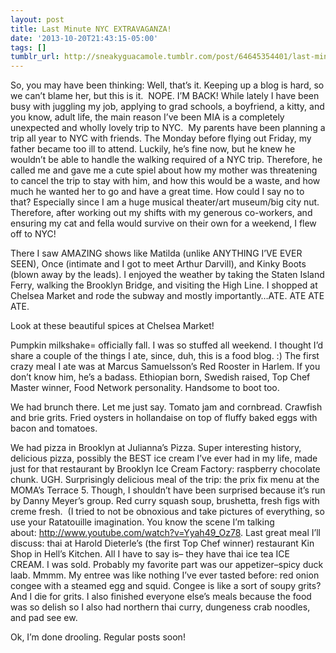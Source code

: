 ```yaml
---
layout: post
title: Last Minute NYC EXTRAVAGANZA!
date: '2013-10-20T21:43:15-05:00'
tags: []
tumblr_url: http://sneakyguacamole.tumblr.com/post/64645354401/last-minute-nyc-extravaganza
---
```

So, you may have been thinking: Well, that’s it. Keeping up a blog is hard, so we can’t blame her, but this is it. 
NOPE. I’M BACK!
While lately I have been busy with juggling my job, applying to grad schools, a boyfriend, a kitty, and you know, adult life, the main reason I’ve been MIA is a completely unexpected and wholly lovely trip to NYC. 
My parents have been planning a trip all year to NYC with friends. The Monday before flying out Friday, my father became too ill to attend. Luckily, he’s fine now, but he knew he wouldn’t be able to handle the walking required of a NYC trip. Therefore, he called me and gave me a cute spiel about how my mother was threatening to cancel the trip to stay with him, and how this would be a waste, and how much he wanted her to go and have a great time. How could I say no to that? Especially since I am a huge musical theater/art museum/big city nut. Therefore, after working out my shifts with my generous co-workers, and ensuring my cat and fella would survive on their own for a weekend, I flew off to NYC!


There I saw AMAZING shows like Matilda (unlike ANYTHING I’VE EVER SEEN), Once (intimate and I got to meet Arthur Darvill), and Kinky Boots (blown away by the leads). I enjoyed the weather by taking the Staten Island Ferry, walking the Brooklyn Bridge, and visiting the High Line. I shopped at Chelsea Market and rode the subway and mostly importantly…ATE. ATE ATE ATE.


Look at these beautiful spices at Chelsea Market!


Pumpkin milkshake= officially fall.
I was so stuffed all weekend. I thought I’d share a couple of the things I ate, since, duh, this is a food blog. :)
The first crazy meal I ate was at Marcus Samuelsson’s Red Rooster in Harlem. If you don’t know him, he’s a badass. Ethiopian born, Swedish raised, Top Chef Master winner, Food Network personality. Handsome to boot too. 


We had brunch there. Let me just say. Tomato jam and cornbread. Crawfish and brie grits. Fried oysters in hollandaise on top of fluffy baked eggs with bacon and tomatoes. 



We had pizza in Brooklyn at Julianna’s Pizza. Super interesting history, delicious pizza, possibly the BEST ice cream I’ve ever had in my life, made just for that restaurant by Brooklyn Ice Cream Factory: raspberry chocolate chunk. UGH.
Surprisingly delicious meal of the trip: the prix fix menu at the MOMA’s Terrace 5. Though, I shouldn’t have been surprised because it’s run by Danny Meyer’s group. Red curry squash soup, brushetta, fresh figs with creme fresh. 
(I tried to not be obnoxious and take pictures of everything, so use your Ratatouille imagination. You know the scene I’m talking about: http://www.youtube.com/watch?v=Yyah49_Oz78.
Last great meal I’ll discuss: thai at Harold Dieterle’s (the first Top Chef winner) restaurant Kin Shop in Hell’s Kitchen. All I have to say is– they have thai ice tea ICE CREAM. I was sold. Probably my favorite part was our appetizer–spicy duck laab. Mmmm. My entree was like nothing I’ve ever tasted before: red onion congee with a steamed egg and squid. Congee is like a sort of soupy grits? And I die for grits. I also finished everyone else’s meals because the food was so delish so I also had northern thai curry, dungeness crab noodles, and pad see ew. 


Ok, I’m done drooling. Regular posts soon! 


